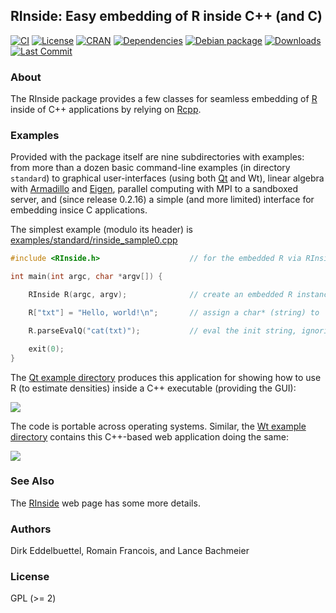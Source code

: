 ## RInside: Easy embedding of R inside C++ (and C)

[![CI](https://github.com/eddelbuettel/rinside/workflows/ci/badge.svg)](https://github.com/eddelbuettel/rinside/actions?query=workflow%3Aci)
[![License](https://img.shields.io/badge/license-GPL%20%28%3E=%202%29-brightgreen.svg?style=flat)](https://www.gnu.org/licenses/gpl-2.0.html)
[![CRAN](https://www.r-pkg.org/badges/version/RInside)](https://cran.r-project.org/package=RInside)
[![Dependencies](https://tinyverse.netlify.app/badge/RInside)](https://cran.r-project.org/package=RInside)
[![Debian package](https://img.shields.io/debian/v/r-cran-rinside/sid?color=brightgreen)](https://packages.debian.org/sid/r-cran-rinside)
[![Downloads](https://cranlogs.r-pkg.org/badges/RInside?color=brightgreen)](https://cran.r-project.org/package=RInside)
[![Last Commit](https://img.shields.io/github/last-commit/eddelbuettel/rinside)](https://github.com/eddelbuettel/rinside)

### About

The RInside package provides a few classes for seamless embedding of [R](https://www.r-project.org) inside of
C++ applications by relying on [Rcpp](https://www.rcpp.org/).

### Examples

Provided with the package itself are nine subdirectories with examples: from more than a dozen basic command-line examples (in directory
`standard`) to graphical user-interfaces (using both [Qt](https://www.qt.io/) and Wt), linear algebra with
[Armadillo](https://arma.sourceforge.net/) and [Eigen](https://eigen.tuxfamily.org/index.php?title=Main_Page), parallel computing with MPI to a
sandboxed server, and (since release 0.2.16) a simple (and more limited) interface for embedding insice C applications.

The simplest example (modulo its header) is [examples/standard/rinside_sample0.cpp](inst/examples/standard/rinside_sample0.cpp)

```c++
#include <RInside.h>                    // for the embedded R via RInside

int main(int argc, char *argv[]) {

    RInside R(argc, argv);              // create an embedded R instance

    R["txt"] = "Hello, world!\n";	    // assign a char* (string) to 'txt'

    R.parseEvalQ("cat(txt)");           // eval the init string, ignoring any returns

    exit(0);
}
```
The [Qt example directory](https://github.com/eddelbuettel/rinside/tree/master/inst/examples/qt) produces
this application for showing how to use R (to estimate densities) inside a C++ executable (providing the GUI):

![](https://github.com/eddelbuettel/rinside/blob/master/local/qtdensitySVG.png)

The code is portable across operating systems.  Similar, the
[Wt example directory](https://github.com/eddelbuettel/rinside/tree/master/inst/examples/wt)
contains this C++-based web application doing the same:

![](https://github.com/eddelbuettel/rinside/blob/master/local/wtdensity.png)


### See Also

The [RInside](https://dirk.eddelbuettel.com/code/rinside.html) web page has
some more details.

### Authors

Dirk Eddelbuettel, Romain Francois, and Lance Bachmeier

### License

GPL (>= 2)
